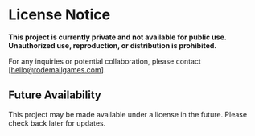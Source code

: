

# License Notice

**This project is currently private and not available for public use. Unauthorized use, reproduction, or distribution is prohibited.**

For any inquiries or potential collaboration, please contact [hello@rodemallgames.com].

## Future Availability

This project may be made available under a license in the future. Please check back later for updates.
